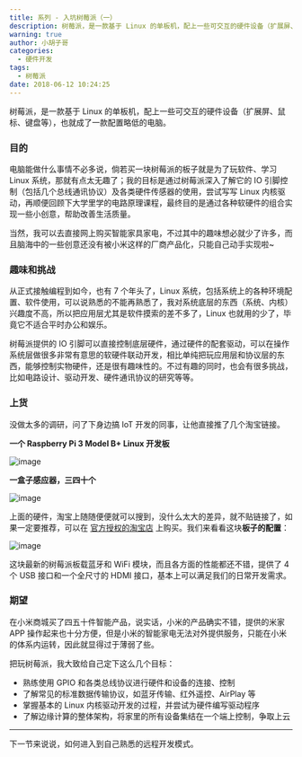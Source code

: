 ```yaml
---
title: 系列 - 入坑树莓派（一）
description: 树莓派，是一款基于 Linux 的单板机，配上一些可交互的硬件设备（扩展屏、鼠标、键盘等），也就成了一款配置略低的电脑。
warning: true
author: 小胡子哥
categories:
  - 硬件开发
tags:
  - 树莓派
date: 2018-06-12 10:24:25
---
```


树莓派，是一款基于 Linux 的单板机，配上一些可交互的硬件设备（扩展屏、鼠标、键盘等），也就成了一款配置略低的电脑。

### 目的

电脑能做什么事情不必多说，倘若买一块树莓派的板子就是为了玩软件、学习 Linux 系统，那就有点太无趣了；我的目标是通过树莓派深入了解它的 IO 引脚控制（包括几个总线通讯协议）及各类硬件传感器的使用，尝试写写 Linux 内核驱动，再顺便回顾下大学里学的电路原理课程，最终目的是通过各种软硬件的组合实现一些小创意，帮助改善生活质量。

当然，我可以去直接网上购买智能家具家电，不过其中的趣味想必就少了许多，而且脑海中的一些创意还没有被小米这样的厂商产品化，只能自己动手实现啦~

### 趣味和挑战

从正式接触编程到如今，也有 7 个年头了，Linux 系统，包括系统上的各种环境配置、软件使用，可以说熟悉的不能再熟悉了，我对系统底层的东西（系统、内核）兴趣度不高，所以把应用层尤其是软件摸索的差不多了，Linux 也就用的少了，毕竟它不适合平时办公和娱乐。

树莓派提供的 IO 引脚可以直接控制底层硬件，通过硬件的配套驱动，可以在操作系统层做很多非常有意思的软硬件联动开发，相比单纯把玩应用层和协议层的东西，能够控制实物硬件，还是很有趣味性的。不过有趣的同时，也会有很多挑战，比如电路设计、驱动开发、硬件通讯协议的研究等等。

### 上货

没做太多的调研，问了下身边搞 IoT 开发的同事，让他直接推了几个淘宝链接。

**一个 Raspberry Pi 3 Model B+ Linux 开发板**

![image](../blogimgs/2018/06/12/2018-06-12-15-19-41.jpg)

**一盒子感应器，三四十个**

![image](../blogimgs/2018/06/12/2018-06-12-15-20-29.jpg)

上面的硬件，淘宝上随随便便就可以搜到，没什么太大的差异，就不贴链接了，如果一定要推荐，可以在 [官方授权的淘宝店](https://www.raspberrypi.org/products/#buy-now-modal) 上购买。我们来看看这块**板子的配置**：

![image](../blogimgs/2018/06/12/2018-06-12-16-00-28.png)

这块最新的树莓派板载蓝牙和 WiFi 模块，而且各方面的性能都还不错，提供了 4 个 USB 接口和一个全尺寸的 HDMI 接口，基本上可以满足我们的日常开发需求。

### 期望

在小米商城买了四五十件智能产品，说实话，小米的产品确实不错，提供的米家 APP 操作起来也十分方便，但是小米的智能家电无法对外提供服务，只能在小米的体系内运转，因此就显得过于薄弱了些。

把玩树莓派，我大致给自己定下这么几个目标：

- 熟练使用 GPIO 和各类总线协议进行硬件和设备的连接、控制
- 了解常见的标准数据传输协议，如蓝牙传输、红外遥控、AirPlay 等
- 掌握基本的 Linux 内核驱动开发的过程，并尝试为硬件编写驱动程序
- 了解边缘计算的整体架构，将家里的所有设备集结在一个端上控制，争取上云

---

下一节来说说，如何进入到自己熟悉的远程开发模式。
